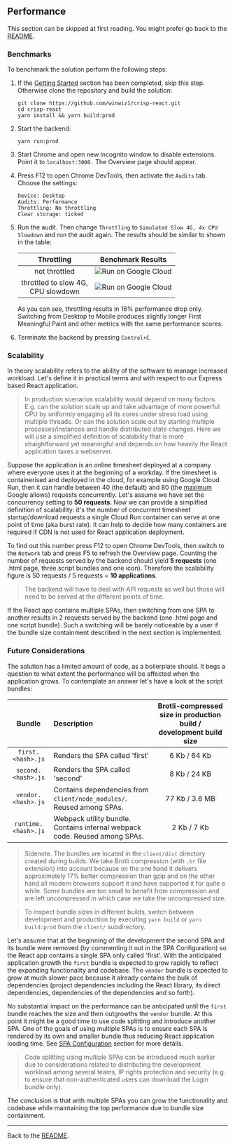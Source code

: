﻿## Performance
This section can be skipped at first reading. You might prefer go back to the [README](../../README.md).
### Benchmarks
To benchmark the solution perform the following steps:

1. If the [Getting Started](../../README.md#getting-started) section has been completed, skip this step. Otherwise clone the repository and build the solution:
    ```
    git clone https://github.com/winwiz1/crisp-react.git
    cd crisp-react
    yarn install && yarn build:prod
    ```
2. Start the backend:
    ```
    yarn run:prod
    ```

3. Start Chrome and open new incognito window to disable extensions. Point it to `localhost:3000.`  The Overview page should appear.

4. Press F12 to open Chrome DevTools, then activate the `Audits` tab. Choose the settings:
    ```
    Device: Desktop
    Audits: Performance
    Throttling: No throttling
    Clear storage: ticked
   ```
5. Run the audit. Then change `Throttling` to `Simulated Slow 4G, 4x CPU Slowdown` and run the audit again. The results should be similar to shown in the table:

    | Throttling | Benchmark Results |
    | :---:| :---:|
    | not throttled | ![Run on Google Cloud](unimpeded.png) |
    | throttled to slow 4G,<br/>CPU slowdown | ![Run on Google Cloud](throttled.png) |

    As you can see, throttling results in 16% performance drop only. Switching from Desktop to Mobile produces slightly longer First Meaningful Paint and other metrics with the same performance scores.

6. Terminate the backend by pressing `Control+C`.

### Scalability
In theory scalability refers to the ability of the software to manage increased workload. Let's define it in practical terms and with respect to our Express based React application.

>In production scenarios scalability would depend on many factors. E.g. can the solution scale up and take advantage of more powerful CPU by uniformly engaging all its cores under stress load using multiple threads. Or can the solution scale out by starting multiple processes/instances and handle distributed state changes. Here we will use a simplified definition of scalability that is more straightforward yet meaningful and depends on how heavily the React application taxes a webserver.

Suppose the application is an online timesheet deployed at a company where everyone uses it at the beginning of a workday. If the timesheet is containerised and deployed in the cloud, for example using Google Cloud Run, then it can handle between 40 (the default) and 80 (the [maximum](https://cloud.google.com/run/quotas) Google allows) requests concurrently. Let's assume we have set the concurrency setting to __50 requests__. Now we can provide a simplified definition of scalability: it's the number of concurrent timesheet startup/download requests a single Cloud Run container can serve at one point of time (aka burst rate). It can help to decide how many containers are required if CDN is not used for React application deployment.

To find out this number press F12 to open Chrome DevTools, then switch to the `Network` tab and press F5 to refresh the Overview page. Counting the number of requests served by the backend should yield __5 requests__ (one .html page, three script bundles and one icon). Therefore the scalability figure is 50 requests / 5 requests = __10 applications__.

> The backend will have to deal with API requests as well but those will need to be served at the different points of time.

If the React app contains multiple SPAs, then switching from one SPA to another results in 2 requests served by the backend (one .html page and one script bundle). Such a switching will be barely noticeable by a user if the bundle size containment described in the next section is implemented.

### Future Considerations
The solution has a limited amount of code, as a boilerplate should. It begs a question to what extent the performance will be affected when the application grows. To contemplate an answer let's have a look at the script bundles:

| Bundle | Description | Brotli-compressed size in production build / development build size
| :---:| :---| :---:|
| `first.<hash>.js` | Renders the SPA called 'first' | 6 Kb / 64 Kb |
| `second.<hash>.js` | Renders the SPA called 'second' | 8 Kb / 24 KB |
| `vendor.<hash>.js` | Contains dependencies from `client/node_modules/`. Reused among SPAs.  | 77 Kb / 3.6 MB|
| `runtime.<hash>.js` | Webpack utility bundle. Contains internal webpack code. Reused among SPAs. | 2 Kb / 7 Kb |

>Sidenote. The bundles are located in the `client/dist` directory created during builds. We take Brotli compression (with `.br` file extension) into account because on the one hand it delivers approximately 17% better compression than gzip and on the other hand all modern browsers support it and have supported it for quite a while. Some bundles are too small to benefit from compression and are left uncompressed in which case we take the uncompressed size. 

>To inspect bundle sizes in different builds, switch between development and production by executing `yarn build` or `yarn build:prod` from the `client/` subdirectory.

Let's assume that at the beginning of the development the second SPA and its bundle were removed (by commenting it out in the SPA Configuration) so the React app contains a single SPA only called 'first'. With the anticipated application growth the `first` bundle is expected to grow rapidly to reflect the expanding functionality and codebase. The `vendor` bundle is expected to grow at much slower pace because it already contains the bulk of dependencies (project dependencies including the React library, its direct dependencies, dependencies of the dependencies and so forth).

No substantial impact on the performance can be anticipated until the `first` bundle reaches the size and then outgrowths the `vendor` bundle. At this point it might be a good time to use code splitting and introduce another SPA. One of the goals of using multiple SPAs is to ensure each SPA is rendered by its own and smaller bundle thus reducing React application loading time. See [SPA Configuration](../../README.md#spa-configuration) section for more details.

> Code splitting using multiple SPAs can be introduced much earlier due to considerations related to distributing the development workload among several teams, IP rights protection and security (e.g. to ensure that non-authenticated users can download the Login bundle only).

The conclusion is that with multiple SPAs you can grow the functionality and codebase while maintaining the top performance due to bundle size containment.

---
Back to the [README](../../README.md).
